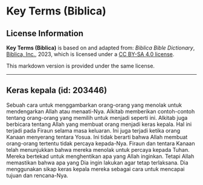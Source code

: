 # Key Terms (Biblica)

## License Information

**Key Terms (Biblica)** is based on and adapted from: _Biblica Bible Dictionary_, [Biblica, Inc.](https://www.biblica.com/), 2023, which is licensed under a [CC BY-SA 4.0 license](https://creativecommons.org/licenses/by-sa/4.0/legalcode.en).

This markdown version is provided under the same license.



--------------------------------

## Keras kepala (id: 203446)

Sebuah cara untuk menggambarkan orang\-orang yang menolak untuk mendengarkan Allah atau menaati\-Nya. Alkitab memberikan contoh\-contoh tentang orang\-orang yang memilih untuk menjadi seperti ini. Alkitab juga berbicara tentang Allah yang membuat orang menjadi keras kepala. Hal ini terjadi pada Firaun selama masa keluaran. Ini juga terjadi ketika orang Kanaan menyerang tentara Yosua. Ini tidak berarti bahwa Allah membuat orang\-orang tertentu tidak percaya kepada\-Nya. Firaun dan tentara Kanaan telah menunjukkan bahwa mereka menolak untuk percaya kepada Tuhan. Mereka bertekad untuk menghentikan apa yang Allah inginkan. Tetapi Allah memastikan bahwa apa yang Dia ingin lakukan agar tetap terlaksana. Dia menggunakan sikap keras kepala mereka sebagai cara untuk mencapai tujuan dan rencana\-Nya.


